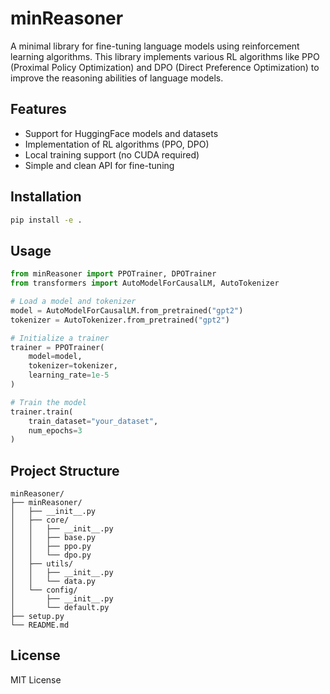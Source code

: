 # minReasoner

A minimal library for fine-tuning language models using reinforcement learning algorithms. This library implements various RL algorithms like PPO (Proximal Policy Optimization) and DPO (Direct Preference Optimization) to improve the reasoning abilities of language models.

## Features

- Support for HuggingFace models and datasets
- Implementation of RL algorithms (PPO, DPO)
- Local training support (no CUDA required)
- Simple and clean API for fine-tuning

## Installation

```bash
pip install -e .
```

## Usage

```python
from minReasoner import PPOTrainer, DPOTrainer
from transformers import AutoModelForCausalLM, AutoTokenizer

# Load a model and tokenizer
model = AutoModelForCausalLM.from_pretrained("gpt2")
tokenizer = AutoTokenizer.from_pretrained("gpt2")

# Initialize a trainer
trainer = PPOTrainer(
    model=model,
    tokenizer=tokenizer,
    learning_rate=1e-5
)

# Train the model
trainer.train(
    train_dataset="your_dataset",
    num_epochs=3
)
```

## Project Structure

```
minReasoner/
├── minReasoner/
│   ├── __init__.py
│   ├── core/
│   │   ├── __init__.py
│   │   ├── base.py
│   │   ├── ppo.py
│   │   └── dpo.py
│   ├── utils/
│   │   ├── __init__.py
│   │   └── data.py
│   └── config/
│       ├── __init__.py
│       └── default.py
├── setup.py
└── README.md
```

## License

MIT License 